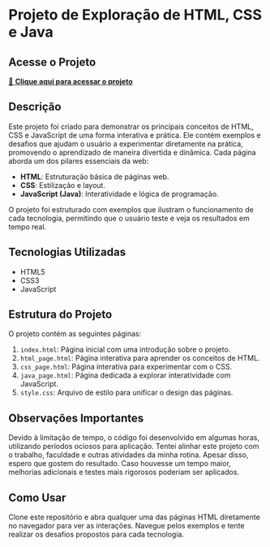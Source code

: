 # Projeto de Exploração de HTML, CSS e Java

## Acesse o Projeto

[🚀 **Clique aqui para acessar o projeto**](https://desafio-alura-pw9y9ujlv-godpgs-projects.vercel.app/index.html)


## Descrição

Este projeto foi criado para demonstrar os principais conceitos de HTML, CSS e JavaScript de uma forma interativa e prática. Ele contém exemplos e desafios que ajudam o usuário a experimentar diretamente na prática, promovendo o aprendizado de maneira divertida e dinâmica. Cada página aborda um dos pilares essenciais da web:

- **HTML**: Estruturação básica de páginas web.
- **CSS**: Estilização e layout.
- **JavaScript (Java)**: Interatividade e lógica de programação.

O projeto foi estruturado com exemplos que ilustram o funcionamento de cada tecnologia, permitindo que o usuário teste e veja os resultados em tempo real.

## Tecnologias Utilizadas

- HTML5
- CSS3
- JavaScript

## Estrutura do Projeto

O projeto contém as seguintes páginas:

1. `index.html`: Página inicial com uma introdução sobre o projeto.
2. `html_page.html`: Página interativa para aprender os conceitos de HTML.
3. `css_page.html`: Página interativa para experimentar com o CSS.
4. `java_page.html`: Página dedicada a explorar interatividade com JavaScript.
5. `style.css`: Arquivo de estilo para unificar o design das páginas.

## Observações Importantes

Devido à limitação de tempo, o código foi desenvolvido em algumas horas, utilizando períodos ociosos para aplicação. Tentei alinhar este projeto com o trabalho, faculdade e outras atividades da minha rotina. Apesar disso, espero que gostem do resultado. Caso houvesse um tempo maior, melhorias adicionais e testes mais rigorosos poderiam ser aplicados.

## Como Usar

Clone este repositório e abra qualquer uma das páginas HTML diretamente no navegador para ver as interações. Navegue pelos exemplos e tente realizar os desafios propostos para cada tecnologia.

